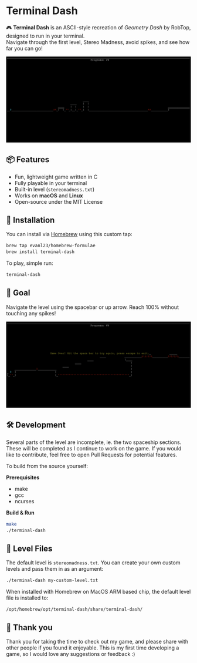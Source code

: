 # Terminal Dash
🎮 **Terminal Dash** is an ASCII-style recreation of *Geometry Dash* by RobTop, designed to run in your terminal.  
Navigate through the first level, Stereo Madness, avoid spikes, and see how far you can go!

![Game play](img/terminal-dash-alive.png)


## 📦 Features
- Fun, lightweight game written in C
- Fully playable in your terminal
- Built-in level (`stereomadness.txt`)
- Works on **macOS** and **Linux**
- Open-source under the MIT License


## 🚀 Installation

You can install via [Homebrew](https://brew.sh) using this custom tap:

```bash
brew tap evanl23/homebrew-formulae
brew install terminal-dash
```

To play, simple run:
```bash
terminal-dash
```


## 🎯 Goal
Navigate the level using the spacebar or up arrow. Reach 100% without touching any spikes!

![Death screen](img/terminal-dash-death.png)


## 🛠️ Development
Several parts of the level are incomplete, ie. the two spaceship sections. These will be completed as I continue to work on the game. If you would like to contribute, feel free to open Pull Requests for potential features.

To build from the source yourself:

**Prerequisites**
- make
- gcc
- ncurses

**Build & Run**
```bash
make
./terminal-dash
```


## 📁 Level Files 
The default level is `stereomadness.txt`. 
You can create your own custom levels and pass them in as an argument:
```bash
./terminal-dash my-custom-level.txt
```
When installed with Homebrew on MacOS ARM based chip, the default level file is installed to:
```
/opt/homebrew/opt/terminal-dash/share/terminal-dash/
```

## 🙏 Thank you
Thank you for taking the time to check out my game, and please share with other people if you found it enjoyable. This is my first time developing a game, so I would love any suggestions or feedback :)
